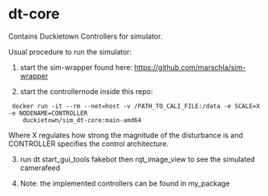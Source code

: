# dt-core

Contains Duckietown Controllers for simulator.

Usual procedure to run the simulator:
1) start the sim-wrapper found here: https://github.com/marschla/sim-wrapper

2) start the controllernode inside this repo:
```shell script
 docker run -it --rm --net=host -v /PATH_TO_CALI_FILE:/data -e SCALE=X -e NODENAME=CONTROLLER 
	duckietown/sim_dt-core:main-amd64
```
   Where X regulates how strong the magnitude of the disturbance is and CONTROLLER specifies the control architecture.

3) run dt start_gui_tools fakebot then rqt_image_view to see the simulated camerafeed

4) Note: the implemented controllers can be found in my_package


